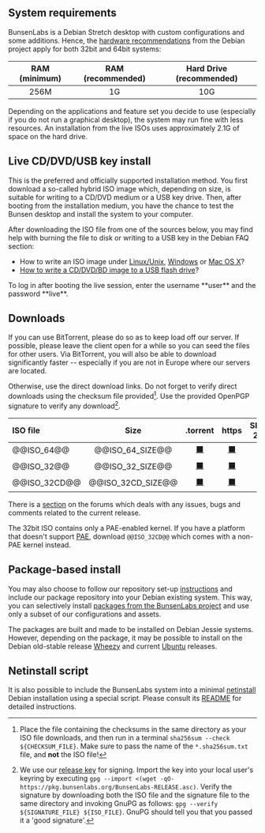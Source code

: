 [HardwareRequirements]: <https://www.debian.org/releases/jessie/amd64/ch03s04.html.en>
[LinuxFAQ]: <https://www.debian.org/CD/faq/#record-unix>
[OSXFAQ]: <https://www.debian.org/CD/faq/#record-mac>
[USBFAQ]: <https://www.debian.org/CD/faq/#write-usb>
[WindowsFAQ]: <https://www.debian.org/CD/faq/#record-windows>

[DDL32]: <@@DDL_URL_32@@>
[DDL32CD]: <@@DDL_URL_32CD@@>
[DDL32M]: <@@DDL_URL_32M@@>
[DDL64]: <@@DDL_URL_64@@>
[DDL64M]: <@@DDL_URL_64M@@>
[TorrentFile32]: <@@TORRENT_URL_32@@>
[TorrentFile32CD]: <@@TORRENT_URL_32CD@@>
[TorrentFile64]: <@@TORRENT_URL_64@@>
[shasums32]: <@@SHA256SUMS_URL_32@@>
[shasums32CD]: <@@SHA256SUMS_URL_32CD@@>
[shasums64]: <@@SHA256SUMS_URL_64@@>
[pgp32]: <@@SIG_URL_32@@>
[pgp32CD]: <@@SIG_URL_32CD@@>
[pgp64]: <@@SIG_URL_64@@>
[releasekey]: <https://pkg.bunsenlabs.org/#signing-key>

## System requirements

BunsenLabs is a Debian Stretch desktop with custom configurations and
some additions. Hence, the [hardware
recommendations][HardwareRequirements] from the Debian project apply for
both 32bit and 64bit systems:

|RAM (minimum)|RAM (recommended)|Hard Drive (recommended) |
|:-----------:|:---------------:|:---------:|
| 256M        | 1G              | 10G       |

Depending on the applications and feature set you decide to use
(especially if you do not run a graphical desktop), the system may run
fine with less resources. An installation from the live ISOs uses
approximately 2.1G of space on the hard drive.

## Live CD/DVD/USB key install

This is the preferred and officially supported installation method. You
first download a so-called hybrid ISO image which, depending on size, is
suitable for writing to a CD/DVD medium or a USB key drive. Then, after
booting from the installation medium, you have the chance to test the
Bunsen desktop and install the system to your computer.

After downloading the ISO file from one of the sources below, you may
find help with burning the file to disk or writing to a USB key in the
Debian FAQ section:

* How to write an ISO image under [Linux/Unix][LinuxFAQ],
  [Windows][WindowsFAQ] or [Mac OS X][OSXFAQ]?
* [How to write a CD/DVD/BD image to a USB flash drive][USBFAQ]?

<div class="info">
To log in after booting the live session, enter the username **user** and
the password **live**.
</div>

## Downloads

If you can use BitTorrent, please do so as to keep load off our server.
If possible, please leave the client open for a while so you can seed
the files for other users. Via BitTorrent, you will also be able to
download significantly faster -- especially if you are not in Europe
where our servers are located.

Otherwise, use the direct download links. Do not forget to verify direct
downloads using the checksum file provided[^2]. Use the provided OpenPGP
signature to verify any download[^3].

| ISO file          | Size                  | .torrent                    | https         | SHA-256          | PGP .sig        |
|:------------------|:---------------------:|:--------------------------:|:--------------:|:----------------:|:----------------:|
| \@\@ISO\_64\@\@   | \@\@ISO\_64\_SIZE\@\@ | [⬛][TorrentFile64]<span title="⬆: Seeders ⬇: Leechers" class="torrent-status" id="492ecd62162f4972fe8e078c771c37bcd40d507c"></span>         | [⬛][DDL64]     | [⬛][shasums64]   | [⬛][pgp64]       |
| \@\@ISO\_32\@\@   | \@\@ISO\_32\_SIZE\@\@ | [⬛][TorrentFile32]<span title="⬆: Seeders ⬇: Leechers" class="torrent-status" id="0894839e6111d8062e39b09a125a83f4ed052c88"></span>        | [⬛][DDL32]     | [⬛][shasums32]   | [⬛][pgp32]       |
| \@\@ISO\_32CD\@\@ | \@\@ISO\_32CD\_SIZE\@\@ | [⬛][TorrentFile32CD]<span title="⬆: Seeders ⬇: Leechers" class="torrent-status" id="a195e06888e9cc81a01dc16240347889478f036e"></span>        | [⬛][DDL32CD]     | [⬛][shasums32CD]   | [⬛][pgp32CD]       |

There is a [section](https://forums.bunsenlabs.org/viewforum.php?id=14)
on the forums which deals with any issues, bugs and comments related to
the current release.

The 32bit ISO contains only a PAE-enabled kernel. If you have a platform
that doesn't support
[PAE](https://en.wikipedia.org/wiki/Physical_Address_Extension),
download `@@ISO_32CD@@` which comes with a non-PAE kernel instead.

[^2]: Place the file containing the checksums in the same directory as
your ISO file downloads, and then run in a terminal `sha256sum --check
${CHECKSUM_FILE}`. Make sure to pass the name of the `*.sha256sum.txt`
file, and **not** the ISO file!

[^3]: We use our [release key][releasekey] for signing. Import the key
into your local user's keyring by executing `gpg --import <(wget -qO-
https://pkg.bunsenlabs.org/BunsenLabs-RELEASE.asc)`.  Verify the
signature by downloading both the ISO file and the signature file to the
same directory and invoking GnuPG as follows: `gpg --verify
${SIGNATURE_FILE} ${ISO_FILE}`. GnuPG should tell you that you passed it
a 'good signature'.

## Package-based install

You may also choose to follow our repository set-up
[instructions](http://pkg.bunsenlabs.org) and include our package
repository into your Debian existing system. This way, you can
selectively install [packages from the BunsenLabs
project](https://www.bunsenlabs.org/repoidx.html?k=name-description&v=bunsen-)
and use only a subset of our configurations and assets.

The packages are built and made to be installed on Debian Jessie
systems. However, depending on the package, it may be possible to
install on the Debian old-stable release
[Wheezy](https://wiki.debian.org/DebianWheezy) and current
[Ubuntu](http://releases.ubuntu.com/) releases.

## Netinstall script

It is also possible to include the BunsenLabs system into a minimal
[netinstall](https://www.debian.org/CD/netinst/) Debian installation
using a special script. Please consult its
[README](https://github.com/BunsenLabs/bunsen-netinstall) for detailed
instructions.
